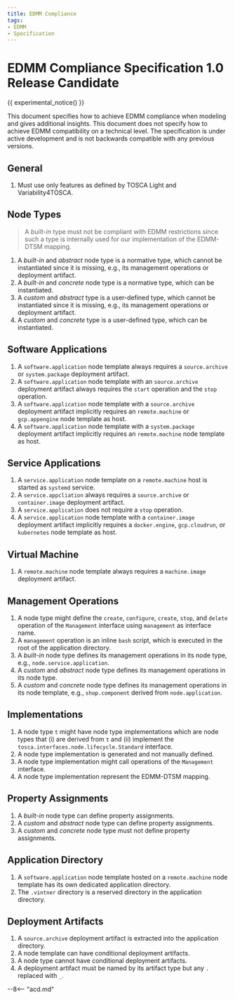 ```yaml
---
title: EDMM Compliance
tags:
- EDMM
- Specification
---
```


# EDMM Compliance Specification 1.0 Release Candidate

{{ experimental_notice() }}

This document specifies how to achieve EDMM compliance when modeling and gives additional insights.
This document does not specify how to achieve EDMM compatibility on a technical level.
The specification is under active development and is not backwards compatible with any previous versions.

## General

1. Must use only features as defined by TOSCA Light and Variability4TOSCA.


## Node Types

> A _built-in_ type must not be compliant with EDMM restrictions since such a type is internally used for our implementation of the EDMM-DTSM mapping.

1. A _built-in_ and _abstract_ node type is a normative type, which cannot be instantiated since it is missing, e.g., its management operations or deployment artifact.
1. A _built-in_ and _concrete_ node type is a normative type, which can be instantiated.
1. A _custom_ and _abstract_ type is a user-defined type, which cannot be instantiated since it is missing, e.g., its management operations or deployment artifact.
1. A _custom_ and _concrete_ type is a user-defined type, which can be instantiated.


## Software Applications

1. A `software.application` node template always requires a `source.archive` or `system.package` deployment artifact.
1. A `software.application` node template with an `source.archive` deployment artifact always requires the `start` operation and the `stop` operation.
1. A `software.application` node template with a `source.archive` deployment artifact implicitly requires an `remote.machine` or `gcp.appengine` node template as host.
1. A `software.application` node template with a `system.package` deployment artifact implicitly requires an `remote.machine` node template as host.


## Service Applications

1. A `service.application` node template on a `remote.machine` host is started as `systemd` service.
1. A `service.appcliation` always requires a  `source.archive` or `container.image` deployment artifact. 
1. A `service.application` does not require a `stop` operation.
1. A `service.application` node template with a `container.image` deployment artifact implicitly requires a `docker.engine`, `gcp.cloudrun`, or `kubernetes` node template as host.

## Virtual Machine 

1. A `remote.machine` node template always requires a `machine.image` deployment artifact.

## Management Operations

1. A node type might define the `create`, `configure`, `create`, `stop`, and `delete` operation of the `Management` interface using `management` as interface name.
1. A `management` operation is an inline `bash` script, which is executed in the root of the application directory.
1. A _built-in_ node type defines its management operations in its node type, e.g., `node.service.application`.
1. A _custom_ and _abstract_ node type defines its management operations in its node type.
1. A _custom_ and _concrete_ node type defines its management operations in its node template, e.g., `shop.component` derived from `node.application`.


## Implementations

1. A node type `t` might have node type implementations which are node types that (i) are derived from `t` and (ii) implement the `tosca.interfaces.node.lifecycle.Standard` interface.
1. A node type implementation is generated and not manually defined.
1. A node type implementation might call operations of the `Management` interface.
1. A node type implementation represent the EDMM-DTSM mapping.


## Property Assignments

1. A _built-in_ node type can define property assignments.
1. A _custom_ and _abstract_ node type can define property assignments.
1. A _custom_ and _concrete_ node type must not define property assignments.


## Application Directory

1. A `software.application` node template hosted on a `remote.machine` node template has its own dedicated application directory.
1. The `.vintner` directory is a reserved directory in the application directory.


## Deployment Artifacts

1. A `source.archive` deployment artifact is extracted into the application directory.
1. A node template can have conditional deployment artifacts.
1. A node type cannot have conditional deployment artifacts.
1. A deployment artifact must be named by its artifact type but any `.` replaced with `_`.

   
--8<-- "acd.md"
